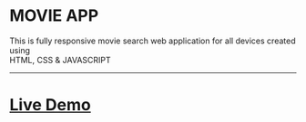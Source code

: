 <h1>MOVIE APP</h1>

<p>This is fully responsive movie search web application for all devices created using <br>HTML, CSS & JAVASCRIPT</p>
<hr/>
<h1><b><a href="https://psoftonic.github.io/movie-app/" target="_blank">Live Demo</a></b></h1>

